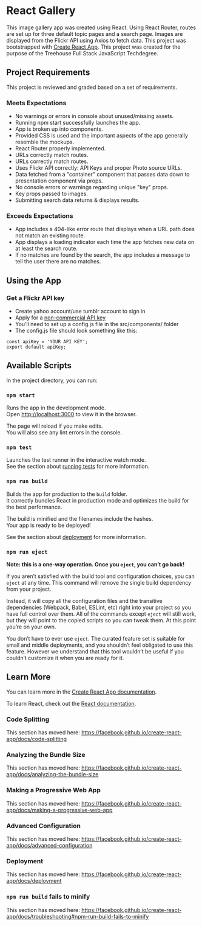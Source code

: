 # React Gallery

This image gallery app was created using React. Using React Router, routes are set up for three default topic pages and a search page. Images are displayed from the Flickr API using Axios to fetch data. This project was bootstrapped with [Create React App](https://github.com/facebook/create-react-app). This project was created for the purpose of the Treehouse Full Stack JavaScript Techdegree.

## Project Requirements

This project is reviewed and graded based on a set of requirements.

### Meets Expectations

* No warnings or errors in console about unused/missing assets.
* Running npm start successfully launches the app.
* App is broken up into components.
* Provided CSS is used and the important aspects of the app generally resemble the mockups.
* React Router properly implemented.
* URLs correctly match routes.
* URLs correctly match routes.
* Uses Flickr API correctly: API Keys and proper Photo source URLs.
* Data fetched from a "container" component that passes data down to presentation component via props.
* No console errors or warnings regarding unique "key" props.
* Key props passed to images.
* Submitting search data returns & displays results.

### Exceeds Expectations

* App includes a 404-like error route that displays when a URL path does not match an existing route.
* App displays a loading indicator each time the app fetches new data on at least the search route.
* If no matches are found by the search, the app includes a message to tell the user there are no matches.

## Using the App

### Get a Flickr API key

* Create yahoo account/use tumblr account to sign in
* Apply for a [non-commercial API key](https://www.flickr.com/services/apps/create/apply/)
* You’ll need to set up a config.js file in the src/components/ folder
* The config.js file should look something like this:
```
const apiKey = 'YOUR API KEY';
export default apiKey;
```

## Available Scripts

In the project directory, you can run:

### `npm start`

Runs the app in the development mode.<br>
Open [http://localhost:3000](http://localhost:3000) to view it in the browser.

The page will reload if you make edits.<br>
You will also see any lint errors in the console.

### `npm test`

Launches the test runner in the interactive watch mode.<br>
See the section about [running tests](https://facebook.github.io/create-react-app/docs/running-tests) for more information.

### `npm run build`

Builds the app for production to the `build` folder.<br>
It correctly bundles React in production mode and optimizes the build for the best performance.

The build is minified and the filenames include the hashes.<br>
Your app is ready to be deployed!

See the section about [deployment](https://facebook.github.io/create-react-app/docs/deployment) for more information.

### `npm run eject`

**Note: this is a one-way operation. Once you `eject`, you can’t go back!**

If you aren’t satisfied with the build tool and configuration choices, you can `eject` at any time. This command will remove the single build dependency from your project.

Instead, it will copy all the configuration files and the transitive dependencies (Webpack, Babel, ESLint, etc) right into your project so you have full control over them. All of the commands except `eject` will still work, but they will point to the copied scripts so you can tweak them. At this point you’re on your own.

You don’t have to ever use `eject`. The curated feature set is suitable for small and middle deployments, and you shouldn’t feel obligated to use this feature. However we understand that this tool wouldn’t be useful if you couldn’t customize it when you are ready for it.

## Learn More

You can learn more in the [Create React App documentation](https://facebook.github.io/create-react-app/docs/getting-started).

To learn React, check out the [React documentation](https://reactjs.org/).

### Code Splitting

This section has moved here: https://facebook.github.io/create-react-app/docs/code-splitting

### Analyzing the Bundle Size

This section has moved here: https://facebook.github.io/create-react-app/docs/analyzing-the-bundle-size

### Making a Progressive Web App

This section has moved here: https://facebook.github.io/create-react-app/docs/making-a-progressive-web-app

### Advanced Configuration

This section has moved here: https://facebook.github.io/create-react-app/docs/advanced-configuration

### Deployment

This section has moved here: https://facebook.github.io/create-react-app/docs/deployment

### `npm run build` fails to minify

This section has moved here: https://facebook.github.io/create-react-app/docs/troubleshooting#npm-run-build-fails-to-minify